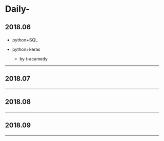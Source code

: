 # Daily-

## 2018.06 <P>

* python+SQL<br>
* python+keras

  * by t-acamedy

------------------
## 2018.07 <P>
  
------------------
## 2018.08 <P>
  
------------------
## 2018.09 <P>
  
------------------
